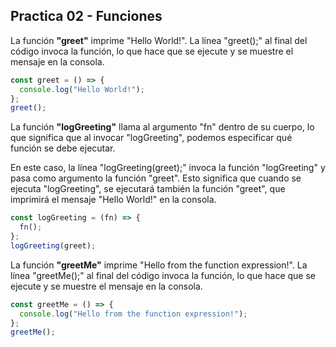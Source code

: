 ## Practica 02 - Funciones

La función **"greet"** imprime "Hello World!". La línea "greet();" al final del código invoca la función, lo que hace que se ejecute y se muestre el mensaje en la consola.

```js
const greet = () => {
  console.log("Hello World!");
};
greet();
```

La función **"logGreeting"** llama al argumento "fn" dentro de su cuerpo, lo que significa que al invocar "logGreeting", podemos especificar qué función se debe ejecutar.

En este caso, la línea "logGreeting(greet);" invoca la función "logGreeting" y pasa como argumento la función "greet". Esto significa que cuando se ejecuta "logGreeting", se ejecutará también la función "greet", que imprimirá el mensaje "Hello World!" en la consola.

```js
const logGreeting = (fn) => {
  fn();
};
logGreeting(greet);
```

La función **"greetMe"** imprime "Hello from the function expression!". La línea "greetMe();" al final del código invoca la función, lo que hace que se ejecute y se muestre el mensaje en la consola.

```js
const greetMe = () => {
  console.log("Hello from the function expression!");
};
greetMe();
```
